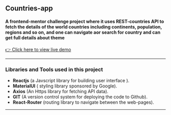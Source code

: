 ## Countries-app
#### A frontend-mentor challenge project where it uses REST-countries API to fetch the details of the world countries including continents, population, regions and so on, and one can navigate aor search for country and can get full details about theme 

[👉 Click here to view live demo](https://saladilakshman.github.io/country-app/)
***
###  Libraries and Tools used in this project
* **Reactjs** (a Javscript library for building user interface ).
*  **MaterialUI** ( styling library sponsored by Google).
*  **Axios** (An Https library for fetching API data).
*  **GIT** (A version control system for deploying the code to Github).
*  **React-Router** (routing library to navigate between the web-pages).
 ___


